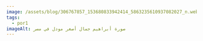 ```yaml
---
image: /assets/blog/306767857_153680833942414_5863235610937082027_n.webp
tags:
  - por1
imageAlt: صورة أبراهيم جمال أصغر مودل في مصر
---
```

